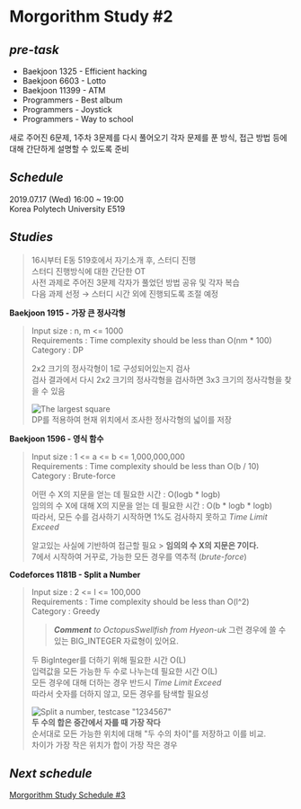 <!-- Morgorithm Study #2 -->
# Morgorithm Study #2  
<!-- 주어진 과제 목록 -->
## *pre-task*  
  + Baekjoon 1325 - Efficient hacking  
  + Baekjoon 6603 - Lotto  
  + Baekjoon 11399 - ATM  
  + Programmers - Best album  
  + Programmers - Joystick  
  + Programmers - Way to school  
  
새로 주어진 6문제, 1주차 3문제를 다시 풀어오기
각자 문제를 푼 방식, 접근 방법 등에 대해 간단하게 설명할 수 있도록 준비
  
## *Schedule*  
<!-- 실제 모임 시간과 모임이 이루어진 장소-->
2019.07.17 (Wed) 16:00 ~ 19:00  
Korea Polytech University E519  
  
## *Studies*  
<!-- 스터디 진행간 토의한 내용, 피드백 결과 등을 기록 -->
  >16시부터 E동 519호에서 자기소개 후, 스터디 진행  
  >스터디 진행방식에 대한 간단한 OT  
  >사전 과제로 주어진 3문제 각자가 풀었던 방법 공유 및 각자 복습  
  >다음 과제 선정 → 스터디 시간 외에 진행되도록 조절 예정  
  
<!-- Input Size, Complexity requirements, Algorithm Category, Descriptions -->
  **Baekjoon 1915 - 가장 큰 정사각형**  
  >Input size : n, m <= 1000  
  >Requirements : Time complexity should be less than O(nm * 100)  
  >Category : DP  
  >  
  >2x2 크기의 정사각형이 1로 구성되어있는지 검사  
  >검사 결과에서 다시 2x2 크기의 정사각형을 검사하면 3x3 크기의 정사각형을 찾을 수 있음  
  >  
  >![The largest square](https://github.com/tristan3716/Algorithm/blob/master/images/week1_BOJ_1915_the_largest_square.png)  
  >DP를 적용하여 현재 위치에서 조사한 정사각형의 넓이를 저장  
    
  **Baekjoon 1596 - 영식 함수**  
  >Input size : 1 <= a <= b <= 1,000,000,000  
  >Requirements : Time complexity should be less than O(b / 10)  
  >Category : Brute-force  
  >  
  >어떤 수 X의 지문을 얻는 데 필요한 시간 : O(logb * logb)  
  >임의의 수 X에 대해 X의 지문을 얻는 데 필요한 시간 : O(b * logb * logb)  
  >따라서, 모든 수를 검사하기 시작하면 1%도 검사하지 못하고 *Time Limit Exceed*  
  >  
  >알고있는 사실에 기반하여 접근할 필요 > **임의의 수 X의 지문은 7이다.**  
  >7에서 시작하여 거꾸로, 가능한 모든 경우를 역추적 (*brute-force*)  
    
  **Codeforces 1181B - Split a Number**  
  >Input size : 2 <= l <= 100,000  
  >Requirements : Time complexity should be less than O(l^2)  
  >Category : Greedy  
  ><!-- Feel free to add comments anywhere -->  
  >>***Comment*** *to OctopusSwellfish from Hyeon-uk*
  >>그런 경우에 쓸 수 있는 BIG_INTEGER 자료형이 있어요.  
  >
  >두 BigInteger를 더하기 위해 필요한 시간 O(L)  
  >입력값을 모든 가능한 두 수로 나누는데 필요한 시간 O(L)  
  >모든 경우에 대해 더하는 경우 반드시 *Time Limit Exceed*  
  >따라서 숫자를 더하지 않고, 모든 경우를 탐색할 필요성
  >
  >![Split a number, testcase "1234567"](https://github.com/tristan3716/Algorithm/blob/master/images/week1_Codeforces_1181B_split_a_number.png)  
  >**두 수의 합은 중간에서 자를 때 가장 작다**  
  >순서대로 모든 가능한 위치에 대해 "두 수의 차이"를 저장하고 이를 비교.  
  >차이가 가장 작은 위치가 합이 가장 작은 경우  


## *Next schedule*  
<!-- 다음 스터디 수행 일정(이슈)을 태그함 -->
[Morgorithm Study Schedule \#3](https://github.com/tristan3716/Morgorithm/issues/1)  
